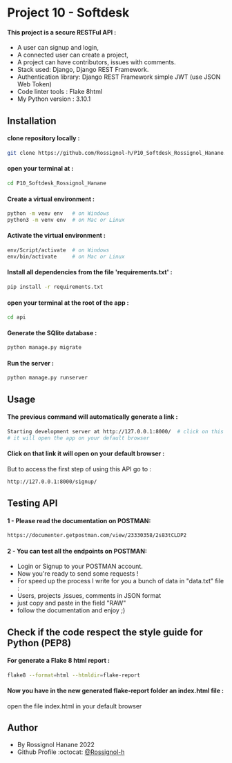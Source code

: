 # Project 10 - Softdesk

 #### This project is a secure RESTFul API :


- A user can signup and login,
- A connected user can create a project,
- A project can have contributors, issues with comments.
- Stack used: Django, Django REST Framework.
- Authentication library: Django REST Framework simple JWT (use JSON Web Token)
- Code linter tools : Flake 8html
- My Python version : 3.10.1


## Installation

#### clone repository locally :

```bash
git clone https://github.com/Rossignol-h/P10_Softdesk_Rossignol_Hanane.git
```

#### open your terminal at :

```bash
cd P10_Softdesk_Rossignol_Hanane
```

#### Create a virtual environment :

```bash
python -m venv env   # on Windows
python3 -m venv env  # on Mac or Linux
```

#### Activate the virtual environment :
```bash
env/Script/activate  # on Windows
env/bin/activate     # on Mac or Linux
```

#### Install all dependencies from the file 'requirements.txt' :
```bash
pip install -r requirements.txt
```
#### open your terminal at the root of the app  :

```bash
cd api
```

#### Generate the SQlite database :
```bash
python manage.py migrate
```

#### Run the server :
```bash
python manage.py runserver
```

## Usage 

#### The previous command will automatically generate a link :
```bash
Starting development server at http://127.0.0.1:8000/  # click on this link
# it will open the app on your default browser
```

#### Click on that link it will open on your default browser :

But to access the first step of using this API go to :

```bash
http://127.0.0.1:8000/signup/ 
```

## Testing API 

#### 1 - Please read the documentation on POSTMAN:

```bash
https://documenter.getpostman.com/view/23330358/2s83tCLDP2‌
```

#### 2 - You can test all the endpoints on POSTMAN: 
- Login or Signup to your POSTMAN account.
- Now you're ready to send some requests !
- For speed up the process I write for you a bunch of data in "data.txt" file :
- Users, projects ,issues, comments in JSON format
- just copy and paste in the field "RAW"
- follow the documentation and enjoy ;)

## Check if the code respect the style guide for Python (PEP8)

#### For generate a Flake 8 html report :
```bash
flake8 --format=html --htmldir=flake-report
```

#### Now you have in the new generated flake-report folder an index.html file :

open the file index.html in your default browser

## Author

- By Rossignol Hanane 2022 
- Github Profile :octocat: [@Rossignol-h](https://github.com/Rossignol-h)